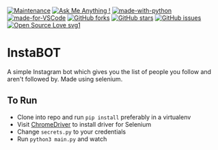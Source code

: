 [![Maintenance](https://img.shields.io/badge/Maintained%3F-yes-green.svg)](https://GitHub.com/Naereen/StrapDown.js/graphs/commit-activity)
[![Ask Me Anything !](https://img.shields.io/badge/Ask%20me-anything-1abc9c.svg)](https://GitHub.com/Naereen/ama)
[![made-with-python](https://img.shields.io/badge/Made%20with-Python-1f425f.svg)](https://www.python.org/)
[![made-for-VSCode](https://img.shields.io/badge/Made%20for-VSCode-1f425f.svg)](https://code.visualstudio.com/)
[![GitHub forks](https://img.shields.io/github/forks/saswatamcode/stock-python-api.svg?style=social&label=Fork&maxAge=2592000)](https://GitHub.com/saswatamcode/InstaBOT/network/)
[![GitHub stars](https://img.shields.io/github/stars/saswatamcode/stock-python-api.svg?style=social&label=Star&maxAge=2592000)](https://GitHub.com/saswatamcode/InstaBOT/stargazers/)
[![GitHub issues](https://img.shields.io/github/issues/saswatamcode/InstaBOT.svg)](https://GitHub.com/saswatamcode/InstaBOT/issues/)
[![Open Source Love svg1](https://badges.frapsoft.com/os/v1/open-source.svg?v=103)](https://github.com/ellerbrock/open-source-badges/)

# InstaBOT
A simple Instagram bot which gives you the list of people you follow and aren't followed by. Made using selenium.

## To Run
- Clone into repo and run `pip install` preferably in a virtualenv
- Visit [ChromeDriver](https://chromedriver.chromium.org/getting-started) to install driver for Selenium
- Change `secrets.py` to your credentials
- Run `python3 main.py` and watch 


